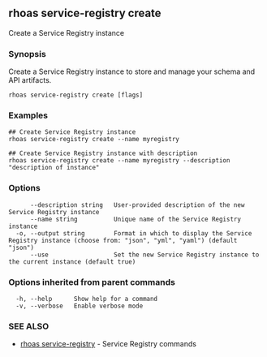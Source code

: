 ## rhoas service-registry create

Create a Service Registry instance

### Synopsis

Create a Service Registry instance to store and manage your schema and API artifacts. 


```
rhoas service-registry create [flags]
```

### Examples

```
## Create Service Registry instance
rhoas service-registry create --name myregistry

## Create Service Registry instance with description
rhoas service-registry create --name myregistry --description "description of instance"

```

### Options

```
      --description string   User-provided description of the new Service Registry instance
      --name string          Unique name of the Service Registry instance
  -o, --output string        Format in which to display the Service Registry instance (choose from: "json", "yml", "yaml") (default "json")
      --use                  Set the new Service Registry instance to the current instance (default true)
```

### Options inherited from parent commands

```
  -h, --help      Show help for a command
  -v, --verbose   Enable verbose mode
```

### SEE ALSO

* [rhoas service-registry](rhoas_service-registry.md)	 - Service Registry commands

